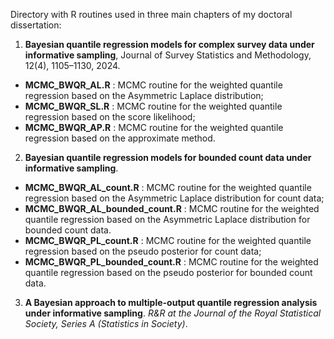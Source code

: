 Directory with R routines used in three main chapters of my doctoral dissertation:

1. **Bayesian quantile regression models for complex survey data under informative sampling**, Journal of Survey Statistics and Methodology, 12(4), 1105–1130, 2024. 

- **MCMC_BWQR_AL.R** : MCMC routine for the weighted quantile regression based on the Asymmetric Laplace distribution;
- **MCMC_BWQR_SL.R** : MCMC routine for the weighted quantile regression based on the score likelihood;
- **MCMC_BWQR_AP.R** : MCMC routine for the weighted quantile regression based on the approximate method.

2. **Bayesian quantile regression models for bounded count data under informative sampling**. 

- **MCMC_BWQR_AL_count.R** : MCMC routine for the weighted quantile regression based on the Asymmetric Laplace distribution for count data;
- **MCMC_BWQR_AL_bounded_count.R** : MCMC routine for the weighted quantile regression based on the Asymmetric Laplace distribution for bounded count data.
- **MCMC_BWQR_PL_count.R** : MCMC routine for the weighted quantile regression based on the pseudo posterior for count data;
- **MCMC_BWQR_PL_bounded_count.R** : MCMC routine for the weighted quantile regression based on the pseudo posterior for bounded count data.

3. **A Bayesian approach to multiple-output quantile regression analysis under informative sampling**.  _R&R at the Journal of the Royal Statistical Society, Series A (Statistics in Society)_.
